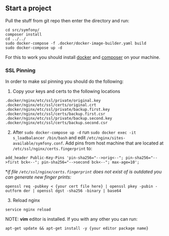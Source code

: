 ## Start a project

Pull the stuff from git repo then enter the directory and run:

```
cd src/symfony/
composer install
cd ../../
sudo docker-compose -f .docker/docker-image-builder.yaml build
sudo docker-compose up -d
```

For this to work you should install [docker] and [composer] on your machine.

### SSL Pinning
In order to make ssl pinning you should do the following:

1. Copy your keys and certs to the following locations
```
.docker/nginx/etc/ssl/private/original.key
.docker/nginx/etc/ssl/certs/original.crt
.docker/nginx/etc/ssl/private/backup.first.key
.docker/nginx/etc/ssl/certs/backup.first.csr
.docker/nginx/etc/ssl/private/backup.second.key
.docker/nginx/etc/ssl/certs/backup.second.csr
```
2. After `sudo docker-compose up -d` run `sudo docker exec -it s_loadbalancer /bin/bash` and edit `/etc/nginx/sites-available/symfony.conf`. Add pins from host machine that are located at `/etc/ssl/nginx/certs.fingerprint` to:

```
add_header Public-Key-Pins 'pin-sha256="-->orig<--"; pin-sha256="-->first bck<--"; pin-sha256="-->second bck<--"; max-age=10';
```

**if file `/etc/ssl/nginx/certs.fingerprint` does not exist of is outdated you can generate new finger prints:*
```
openssl req -pubkey < {your cert file here} | openssl pkey -pubin -outform der | openssl dgst -sha256 -binary | base64
```

3. Reload nginx

```
service nginx reload
```

NOTE: **vim** editor is installed. If you with any other you can run:

```
apt-get update && apt-get install -y {your editor package name}
```

[composer]: http://getcomposer.org/
[docker]: https://docs.docker.com/engine/installation/